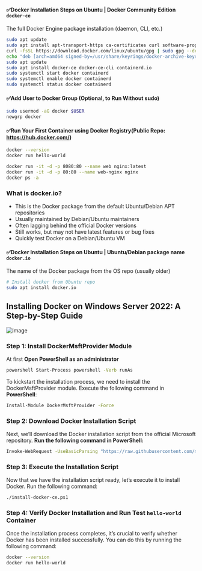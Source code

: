 #### ✅Docker Installation Steps on Ubuntu | Docker Community Edition `docker-ce` 
The full Docker Engine package installation (daemon, CLI, etc.)
```sh
sudo apt update
sudo apt install apt-transport-https ca-certificates curl software-properties-common
curl -fsSL https://download.docker.com/linux/ubuntu/gpg | sudo gpg --dearmor -o /usr/share/keyrings/docker-archive-keyring.gpg
echo "deb [arch=amd64 signed-by=/usr/share/keyrings/docker-archive-keyring.gpg] https://download.docker.com/linux/ubuntu $(lsb_release -cs) stable" | sudo tee /etc/apt/sources.list.d/docker.list > /dev/null
sudo apt update
sudo apt install docker-ce docker-ce-cli containerd.io
sudo systemctl start docker containerd
sudo systemctl enable docker containerd
sudo systemctl status docker containerd
```
#### ✅Add User to Docker Group (Optional, to Run Without sudo)

```sh
sudo usermod -aG docker $USER
newgrp docker
```

#### ✅Run Your First Container using Docker Registry(Public Repo: https://hub.docker.com/)

```sh
docker --version
docker run hello-world
```

```sh
docker run -it -d -p 8080:80 --name web nginx:latest
docker run -it -d -p 80:80 --name web-nginx nginx
docker ps -a
```

### What is docker.io?

- This is the Docker package from the default Ubuntu/Debian APT repositories
- Usually maintained by Debian/Ubuntu maintainers
- Often lagging behind the official Docker versions
- Still works, but may not have latest features or bug fixes
- Quickly test Docker on a Debian/Ubuntu VM


#### ✅Docker Installation Steps on Ubuntu | Ubuntu/Debian package name `docker.io` 
The name of the Docker package from the OS repo (usually older)

```bash
# Install docker from Ubuntu repo
sudo apt install docker.io
```

## **Installing Docker on Windows Server 2022: A Step-by-Step Guide**



![image](https://github.com/user-attachments/assets/a33d97af-2ad3-4143-a1c9-841bc0a90212)




### Step 1: Install DockerMsftProvider Module

At first **Open PowerShell as an administrator**

```sh
powershell Start-Process powershell -Verb runAs
```

To kickstart the installation process, we need to install the DockerMsftProvider module. Execute the following command in **PowerShell**:

```sh
Install-Module DockerMsftProvider -Force
```
### Step 2: Download Docker Installation Script

Next, we’ll download the Docker installation script from the official Microsoft repository. **Run the following command in PowerShell:**

```sh
Invoke-WebRequest -UseBasicParsing "https://raw.githubusercontent.com/microsoft/Windows-Containers/Main/helpful_tools/Install-DockerCE/install-docker-ce.ps1" -o install-docker-ce.ps1
```

### Step 3: Execute the Installation Script

Now that we have the installation script ready, let’s execute it to install Docker. Run the following command:

```sh
./install-docker-ce.ps1
```

### Step 4: Verify Docker Installation and Run Test `hello-world` Container

Once the installation process completes, it’s crucial to verify whether Docker has been installed successfully. You can do this by running the following command:

```sh
docker --version
docker run hello-world
```
